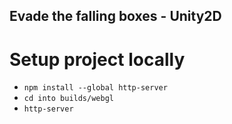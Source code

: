 ## Evade the falling boxes - Unity2D

# Setup project locally

- `npm install --global http-server`
- `cd into builds/webgl`
- `http-server`
